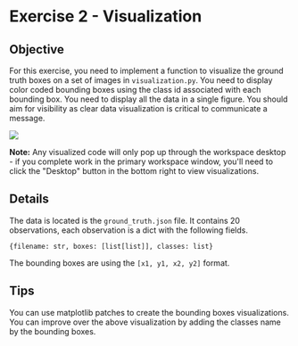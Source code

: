 # Exercise 2 - Visualization

## Objective

For this exercise, you need to implement a function to visualize the ground truth boxes
on a set of images in `visualization.py`. You need to display color coded bounding boxes using the class id associated
with each bounding box. You need to display all the data in a single figure.
You should aim for visibility as clear data visualization is critical to communicate a message.

![](example.png)

**Note:** Any visualized code will only pop up through the workspace desktop - if you complete work in the primary workspace window, you'll need to click the "Desktop" button in the bottom right to view visualizations.

## Details

The data is located is the `ground_truth.json` file. It contains 20 observations, each observation is a dict
with the following fields.

```
{filename: str, boxes: [list[list]], classes: list}
```
The bounding boxes are using the `[x1, y1, x2, y2]` format.

## Tips
You can use matplotlib patches to create the bounding boxes visualizations. You can improve over the above visualization by adding the classes name by the bounding boxes.